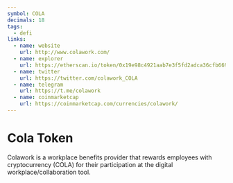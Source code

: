 ```yaml
---
symbol: COLA
decimals: 18
tags:
  - defi
links:
  - name: website
    url: http://www.colawork.com/
  - name: explorer
    url: https://etherscan.io/token/0x19e98c4921aab7e3f5fd2adca36cfb669c63e926
  - name: twitter
    url: https://twitter.com/colawork_COLA
  - name: telegram
    url: https://t.me/colawork
  - name: coinmarketcap
    url: https://coinmarketcap.com/currencies/colawork/
---
```


# Cola Token

Colawork is a workplace benefits provider that rewards employees with cryptocurrency (COLA) for their participation at the digital workplace/collaboration tool.
